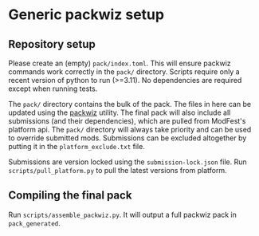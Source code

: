 # Generic packwiz setup

## Repository setup
Please create an (empty) `pack/index.toml`.
This will ensure packwiz commands work correctly in the `pack/` directory.
Scripts require only a recent version of python to run (>=3.11). No dependencies are required except when running tests.

The `pack/` directory contains the bulk of the pack. The files in here can be updated using the [packwiz](https://github.com/packwiz/packwiz) utility. The final pack will also include all submissions (and their dependencies), which are pulled from ModFest's platform api. The `pack/` directory will always take priority and can be used to override submitted mods. Submissions can be excluded altogether by putting it in the `platform_exclude.txt` file.

Submissions are version locked using the `submission-lock.json` file. Run `scripts/pull_platform.py` to pull the latest versions from platform.

## Compiling the final pack
Run `scripts/assemble_packwiz.py`. It will output a full packwiz pack in `pack_generated`.